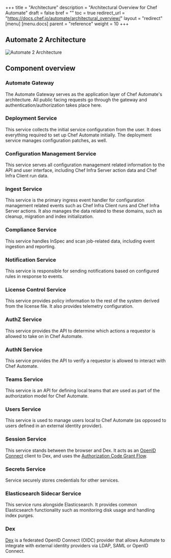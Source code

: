 +++
title = "Architecture"
description = "Architectural Overview for Chef Automate"
draft = false
bref = ""
toc = true
redirect_url = "https://docs.chef.io/automate/architectural_overview/"
layout = "redirect"
[menu]
  [menu.docs]
    parent = "reference"
    weight = 10
+++

## Automate 2 Architecture

![Automate 2 Architecture](/images/docs/a2-architecture.png)

## Component overview

### Automate Gateway

The Automate Gateway serves as the application layer of Chef Automate's architecture. All public facing requests go through the gateway and authentication/authorization takes place here.

### Deployment Service

This service collects the initial service configuration from the user. It does everything required to set up Chef Automate initially. The deployment service manages configuration patches, as well.

### Configuration Management Service

This service serves all configuration management related information to the API and user interface, including Chef Infra Server action data and Chef Infra Client run data.

### Ingest Service

This service is the primary ingress event handler for configuration management related events such as Chef Infra Client runs and Chef Infra Server actions. It also manages the data related to these domains, such as cleanup, migration and index initialization.

### Compliance Service

This service handles InSpec and scan job-related data, including event ingestion and reporting.

### Notification Service

This service is responsible for sending notifications based on configured rules in response to events.

### License Control Service

This service provides policy information to the rest of the system derived from the license file. It also provides telemetry configuration.

### AuthZ Service

This service provides the API to determine which actions a requestor is allowed to take on in Chef Automate.

### AuthN Service

This service provides the API to verify a requestor is allowed to interact with Chef Automate.

### Teams Service

This service is an API for defining local teams that are used as part of the authorization model for Chef Automate.

### Users Service

This service is used to manage users local to Chef Automate (as opposed to users defined in an external identity provider).

### Session Service

This service stands between the browser and Dex. It acts as an [OpenID Connect](http://openid.net/connect/) client to Dex, and uses the [Authorization Code Grant Flow](https://auth0.com/docs/api-auth/tutorials/authorization-code-grant).

### Secrets Service

Service securely stores credentials for other services.

### Elasticsearch Sidecar Service

This service runs alongside Elasticsearch. It provides common Elasticsearch functionality such as monitoring disk usage and handling index purges.

### Dex

[Dex](https://github.com/dexidp/dex) is a federated OpenID Connect (OIDC) provider that allows Automate to integrate with external identity providers via LDAP, SAML or OpenID Connect.

